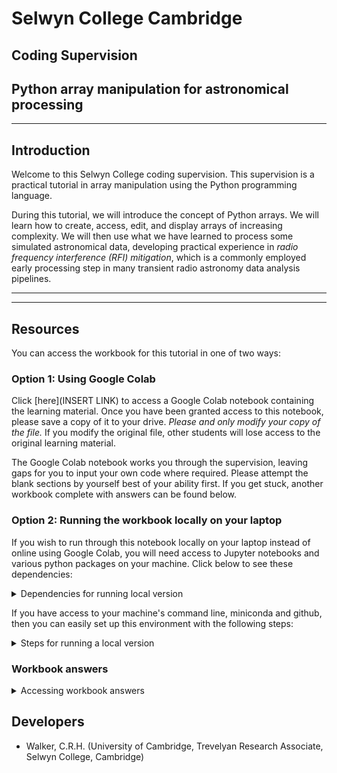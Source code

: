 # Selwyn College Cambridge
## Coding Supervision
## Python array manipulation for astronomical processing

___

## Introduction

Welcome to this Selwyn College coding supervision. This supervision is a practical tutorial in array manipulation using the Python programming language.

During this tutorial, we will introduce the concept of Python arrays. We will learn how to create, access, edit, and display arrays of increasing complexity. We will then use what we have learned to process some simulated astronomical data, developing practical experience in *radio frequency interference (RFI) mitigation*, which is a commonly employed early processing step in many transient radio astronomy data analysis pipelines.

___
___

## Resources

You can access the workbook for this tutorial in one of two ways:

### Option 1: Using Google Colab

Click [here](INSERT LINK) to access a Google Colab notebook containing the learning material. Once you have been granted access to this notebook, please save a copy of it to your drive. *Please and only modify your copy of the file.* If you modify the original file, other students will lose access to the original learning material.

The Google Colab notebook works you through the supervision, leaving gaps for you to input your own code where required. Please attempt the blank sections by yourself best of your ability first. If you get stuck, another workbook complete with answers can be found below.

### Option 2: Running the workbook locally on your laptop

If you wish to run through this notebook locally on your laptop instead of online using Google Colab, you will need access to Jupyter notebooks and various python packages on your machine. Click below to see these dependencies:

<details>
<summary>Dependencies for running local version</summary>

- python=3.8
- numpy
- matplotlib
- astropy
- scipy
- jupyter
- ipython
- pip
- imageio

</details>

If you have access to your machine's command line, miniconda and github, then you can easily set up this environment with the following steps:

<details>
<summary>Steps for running a local version</summary>

- Open your command line and navigate to the directory you will use as your base directory using `cd`
- Within your base directory, git clone this repository: `>git clone https://github.com/mbcxqcw2/selwyn-array-supervision.git`
- Within your base directory, navigate to the repository's miniconda subdirectory: `>cd /selwyn-array-supervision/miniconda/`
- Create an environment: `>conda env create -f selwyn_computing_env.yml`
- Activate the environment as instructed by miniconda
- From within the `/miniconda/` directory, navigate back to the subdirectory containing the workbooks: `>cd ../notebooks/`
- Within your `/notebooks/` directory, run: `>jupyter notebook` in your command line and open the url which is displayed
- Open `Workbook.ipynb`

</details>

### Workbook answers

<details>

<summary>Accessing workbook answers</summary>

- Option 1: [Click here](https://colab.research.google.com/drive/12K9c4n49qflT2b_10_X_tbFhBzDFUMRX?usp=sharing) to access a Google Colab notebook containing the complete workbook. DO NOT MODIFY ANY OF THE CODE IN THIS WORKBOOK! It should serve as a reference for your personal workbook only. Save a copy of this worked example into your drive. Then only run the copy.

- Alternatively, if you are running a local version of this tutorial, you can find a completed workbook in the `/notebooks/` directory. This completed workbook is called `Workbook_Answers.ipynb`.

</details>

## Developers

- Walker, C.R.H. (University of Cambridge, Trevelyan Research Associate, Selwyn College, Cambridge)
